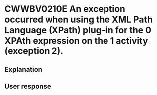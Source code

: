 # CWWBV0210E An exception occurred when using the XML Path Language (XPath) plug-in for the 0 XPAth expression on the 1 activity (exception 2).

## Explanation

## User response